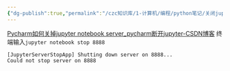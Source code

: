 ```yaml
---
{"dg-publish":true,"permalink":"/czc知识库/1-计算机/编程/python笔记/关闭jupyter服务器 在pycharm中/","dgPassFrontmatter":true,"created":"2024-12-07T08:39:46.978+08:00","updated":"2024-12-08T12:19:23.736+08:00"}
---
```



[Pycharm如何关掉jupyter notebook server\_pycharm断开jupyter-CSDN博客](https://blog.csdn.net/a19990412/article/details/88215568)
终端输入`jupyter notebook stop 8888`
```(venv) PS C:\Users\czc\Desktop\czc-androidmaldet_comparative-main> jupyter notebook stop 8888
[JupyterServerStopApp] Shutting down server on 8888...
Could not stop server on 8888
```